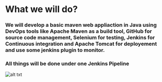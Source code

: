 # What we will do?

### We will develop a basic maven web appliaction in Java using DevOps tools like Apache Maven as a build tool, GitHub for source code management, Selenium for testing, Jenkins for Continuous integration and Apache Tomcat for deployement and use some jenkins plugin to monitor.

### All things will be done under one Jenkins Pipeline


![alt txt](https://github.com/sumyak/CI-CD-Pipeline/blob/master/SS/Screenshot%20(365).png?raw=true)
